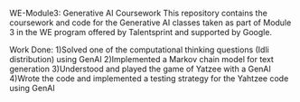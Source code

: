 WE-Module3: Generative AI Coursework
This repository contains the coursework and code for the Generative AI classes taken as part of Module 3 in the WE program offered by Talentsprint and supported by Google.

Work Done:
1)Solved one of the computational thinking questions (Idli distribution) using GenAI
2)Implemented a Markov chain model for text generation
3)Understood and played the game of Yatzee with a GenAI
4)Wrote the code and implemented a testing strategy for the Yahtzee code using GenAI
